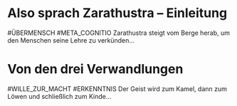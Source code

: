 # Also sprach Zarathustra – Einleitung

#ÜBERMENSCH #META_COGNITIO
Zarathustra steigt vom Berge herab, um den Menschen seine Lehre zu verkünden...

# Von den drei Verwandlungen

#WILLE_ZUR_MACHT #ERKENNTNIS
Der Geist wird zum Kamel, dann zum Löwen und schließlich zum Kinde...

